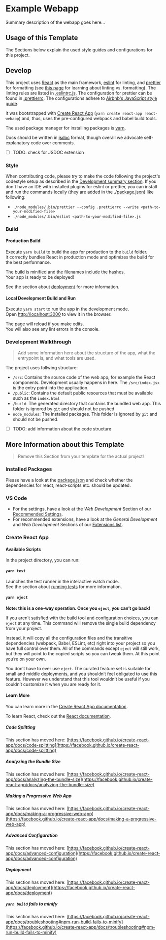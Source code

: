 # Example Webapp

Summary description of the webapp goes here...

## Usage of this Template

The Sections below explain the used style guides and configurations for this project.

## Develop

This project uses [React](https://reactjs.org) as the main framework, [eslint](https://eslint.org) for linting, and [prettier](https://prettier.io) for formatting (see [this page](https://prettier.io/docs/en/comparison.html) for learning about linting vs. formatting). The linting rules are listed in [.eslintrc.js](./eslintrc.js). The configuration for prettier can be found in [.prettierrc](./prettierrc). The configurations adhere to [Airbnb's JavaScript style guide](https://github.com/airbnb/javascript).

It was bootstrapped with [Create React App](https://github.com/facebook/create-react-app) (`yarn create react-app react-webapp`) and, thus, uses the pre-configured webpack and babel build tools.

The used package manager for installing packages is [yarn](https://classic.yarnpkg.com/en/docs/install/#mac-stable).

Docs should be written in [jsdoc](https://jsdoc.app/about-getting-started.html) format, though overall we advocate self-explanatory code over comments.

- [ ] TODO: check for JSDOC extension

### Style

When contributing code, please try to make the code following the project's codestyle setup as described in the [Development summary section](./README.md#develop). If you don't have an IDE with installed plugins for eslint or prettier, you can install and run the commands locally (they are added in the [./package.json](./package.json)) like following:

- `./node_modules/.bin/prettier --config .prettierrc --write <path-to-your-modified-file>`
- `./node_modules/.bin/eslint <path-to-your-modified-file>.js`

### Build

#### Production Build

Execute `yarn build` to build the app for production to the `build` folder.\
It correctly bundles React in production mode and optimizes the build for the best performance.

The build is minified and the filenames include the hashes.\
Your app is ready to be deployed!

See the section about [deployment](https://facebook.github.io/create-react-app/docs/deployment) for more information.

#### Local Development Build and Run

Execute `yarn start` to run the app in the development mode.\
Open [http://localhost:3000](http://localhost:3000) to view it in the browser.

The page will reload if you make edits.\
You will also see any lint errors in the console.

### Development Walkthrough

> Add some information here about the structure of the app, what the entrypoint is, and what tools are used.

The project uses follwing structure:

- `/src`: Contains the source code of the web app, for example the React components. Development usually happens in here. The `/src/index.jsx` is the entry point into the application.
- `/public`: Contains the default public resources that must be available such as the `index.html`
- `/build`: The generated directory that contains the bundled web app. This folder is ignored by `git` and should not be pushed
- `node_modules`: The installed packages. This folder is ignored by `git` and should not be pushed.

- [ ] TODO: add information about the code structure

## More Information about this Template

> Remove this Section from your template for the actual project!

### Installed Packages

Please have a look at the [package.json](https://github.com/mltooling/project-template/blob/react-webapp/react-webapp/package.json) and check whether the dependencies for react, react-scripts etc. should be updated.

### VS Code

- For the settings, have a look at the *Web Development* Section of our [Recommended Settings](https://github.com/mltooling/project-template/blob/main/.vscode/recommended-settings.json).
- For recommended extensions, have a look at the *General Development* and *Web Development* Sections of our [Extensions list](https://github.com/mltooling/project-template/blob/main/.vscode/extensions.json).

### Create React App

#### Available Scripts

In the project directory, you can run:

#### `yarn test`

Launches the test runner in the interactive watch mode.\
See the section about [running tests](https://facebook.github.io/create-react-app/docs/running-tests) for more information.

#### `yarn eject`

**Note: this is a one-way operation. Once you `eject`, you can’t go back!**

If you aren’t satisfied with the build tool and configuration choices, you can `eject` at any time. This command will remove the single build dependency from your project.

Instead, it will copy all the configuration files and the transitive dependencies (webpack, Babel, ESLint, etc) right into your project so you have full control over them. All of the commands except `eject` will still work, but they will point to the copied scripts so you can tweak them. At this point you’re on your own.

You don’t have to ever use `eject`. The curated feature set is suitable for small and middle deployments, and you shouldn’t feel obligated to use this feature. However we understand that this tool wouldn’t be useful if you couldn’t customize it when you are ready for it.

#### Learn More

You can learn more in the [Create React App documentation](https://facebook.github.io/create-react-app/docs/getting-started).

To learn React, check out the [React documentation](https://reactjs.org/).

##### Code Splitting

This section has moved here: [https://facebook.github.io/create-react-app/docs/code-splitting](https://facebook.github.io/create-react-app/docs/code-splitting)

##### Analyzing the Bundle Size

This section has moved here: [https://facebook.github.io/create-react-app/docs/analyzing-the-bundle-size](https://facebook.github.io/create-react-app/docs/analyzing-the-bundle-size)

##### Making a Progressive Web App

This section has moved here: [https://facebook.github.io/create-react-app/docs/making-a-progressive-web-app](https://facebook.github.io/create-react-app/docs/making-a-progressive-web-app)

##### Advanced Configuration

This section has moved here: [https://facebook.github.io/create-react-app/docs/advanced-configuration](https://facebook.github.io/create-react-app/docs/advanced-configuration)

##### Deployment

This section has moved here: [https://facebook.github.io/create-react-app/docs/deployment](https://facebook.github.io/create-react-app/docs/deployment)

##### `yarn build` fails to minify

This section has moved here: [https://facebook.github.io/create-react-app/docs/troubleshooting#npm-run-build-fails-to-minify](https://facebook.github.io/create-react-app/docs/troubleshooting#npm-run-build-fails-to-minify)
